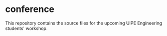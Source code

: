 # conference
This repository contains the source files for the upcoming UIPE Engineering students' workshop.
